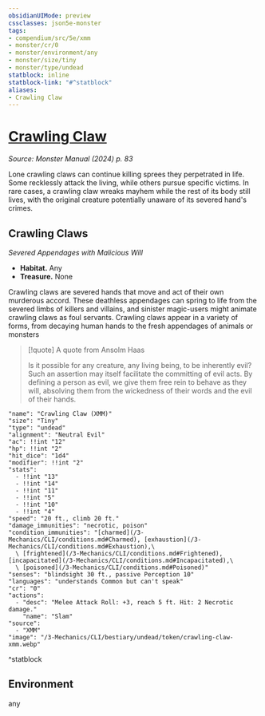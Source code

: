 ```yaml
---
obsidianUIMode: preview
cssclasses: json5e-monster
tags:
- compendium/src/5e/xmm
- monster/cr/0
- monster/environment/any
- monster/size/tiny
- monster/type/undead
statblock: inline
statblock-link: "#^statblock"
aliases:
- Crawling Claw
---
```

# [Crawling Claw](3-Mechanics\CLI\bestiary\undead/crawling-claw-xmm.md)
*Source: Monster Manual (2024) p. 83*  

Lone crawling claws can continue killing sprees they perpetrated in life. Some recklessly attack the living, while others pursue specific victims. In rare cases, a crawling claw wreaks mayhem while the rest of its body still lives, with the original creature potentially unaware of its severed hand's crimes.

## Crawling Claws

*Severed Appendages with Malicious Will*

- **Habitat.** Any  
- **Treasure.** None  

Crawling claws are severed hands that move and act of their own murderous accord. These deathless appendages can spring to life from the severed limbs of killers and villains, and sinister magic-users might animate crawling claws as foul servants. Crawling claws appear in a variety of forms, from decaying human hands to the fresh appendages of animals or monsters

> [!quote] A quote from Ansolm Haas  
> 
> Is it possible for any creature, any living being, to be inherently evil? Such an assertion may itself facilitate the committing of evil acts. By defining a person as evil, we give them free rein to behave as they will, absolving them from the wickedness of their words and the evil of their hands.


```statblock
"name": "Crawling Claw (XMM)"
"size": "Tiny"
"type": "undead"
"alignment": "Neutral Evil"
"ac": !!int "12"
"hp": !!int "2"
"hit_dice": "1d4"
"modifier": !!int "2"
"stats":
  - !!int "13"
  - !!int "14"
  - !!int "11"
  - !!int "5"
  - !!int "10"
  - !!int "4"
"speed": "20 ft., climb 20 ft."
"damage_immunities": "necrotic, poison"
"condition_immunities": "[charmed](/3-Mechanics/CLI/conditions.md#Charmed), [exhaustion](/3-Mechanics/CLI/conditions.md#Exhaustion),\
  \ [frightened](/3-Mechanics/CLI/conditions.md#Frightened), [incapacitated](/3-Mechanics/CLI/conditions.md#Incapacitated),\
  \ [poisoned](/3-Mechanics/CLI/conditions.md#Poisoned)"
"senses": "blindsight 30 ft., passive Perception 10"
"languages": "understands Common but can't speak"
"cr": "0"
"actions":
  - "desc": "Melee Attack Roll: +3, reach 5 ft. Hit: 2 Necrotic damage."
    "name": "Slam"
"source":
  - "XMM"
"image": "/3-Mechanics/CLI/bestiary/undead/token/crawling-claw-xmm.webp"
```
^statblock

## Environment

any